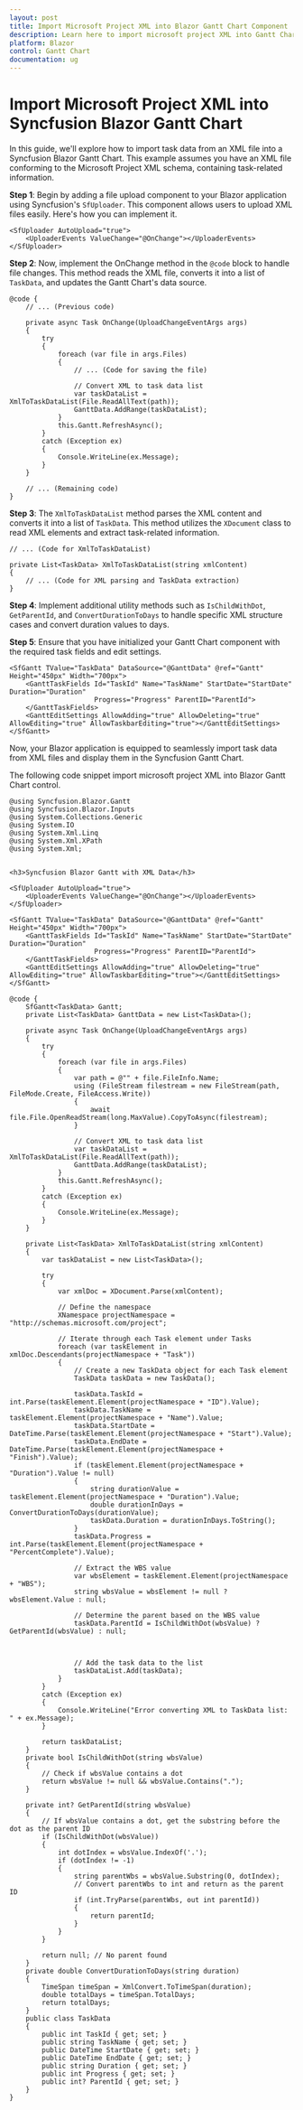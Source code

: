 ```yaml
---
layout: post
title: Import Microsoft Project XML into Blazor Gantt Chart Component | Syncfusion
description: Learn here to import microsoft project XML into Gantt Chart in Syncfusion Blazor Gantt Chart component.
platform: Blazor
control: Gantt Chart
documentation: ug
---
```


# Import Microsoft Project XML into Syncfusion Blazor Gantt Chart

In this guide, we'll explore how to import task data from an XML file into a Syncfusion Blazor Gantt Chart. This example assumes you have an XML file conforming to the Microsoft Project XML schema, containing task-related information.

**Step 1**:
Begin by adding a file upload component to your Blazor application using Syncfusion's `SfUploader`. This component allows users to upload XML files easily. Here's how you can implement it.

```cshtml
<SfUploader AutoUpload="true">
    <UploaderEvents ValueChange="@OnChange"></UploaderEvents>
</SfUploader>

```

**Step 2**:
Now, implement the OnChange method in the `@code` block to handle file changes. This method reads the XML file, converts it into a list of `TaskData`, and updates the Gantt Chart's data source.

```cshtml
@code {
    // ... (Previous code)

    private async Task OnChange(UploadChangeEventArgs args)
    {
        try
        {
            foreach (var file in args.Files)
            {
                // ... (Code for saving the file)

                // Convert XML to task data list
                var taskDataList = XmlToTaskDataList(File.ReadAllText(path));
                GanttData.AddRange(taskDataList);
            }
            this.Gantt.RefreshAsync();
        }
        catch (Exception ex)
        {
            Console.WriteLine(ex.Message);
        }
    }

    // ... (Remaining code)
}

```

**Step 3**:
The `XmlToTaskDataList` method parses the XML content and converts it into a list of `TaskData`. This method utilizes the `XDocument` class to read XML elements and extract task-related information.

```cshtml
// ... (Code for XmlToTaskDataList)

private List<TaskData> XmlToTaskDataList(string xmlContent)
{
    // ... (Code for XML parsing and TaskData extraction)
}

```

**Step 4**:
Implement additional utility methods such as `IsChildWithDot`, `GetParentId`, and `ConvertDurationToDays` to handle specific XML structure cases and convert duration values to days.

**Step 5**:
Ensure that you have initialized your Gantt Chart component with the required task fields and edit settings.

```cshtml
<SfGantt TValue="TaskData" DataSource="@GanttData" @ref="Gantt" Height="450px" Width="700px">
    <GanttTaskFields Id="TaskId" Name="TaskName" StartDate="StartDate" Duration="Duration"
                     Progress="Progress" ParentID="ParentId">
    </GanttTaskFields>
    <GanttEditSettings AllowAdding="true" AllowDeleting="true" AllowEditing="true" AllowTaskbarEditing="true"></GanttEditSettings>
</SfGantt>

```

Now, your Blazor application is equipped to seamlessly import task data from XML files and display them in the Syncfusion Gantt Chart.

The following code snippet import microsoft project XML into Blazor Gantt Chart control.

```cshtml
@using Syncfusion.Blazor.Gantt
@using Syncfusion.Blazor.Inputs
@using System.Collections.Generic
@using System.IO
@using System.Xml.Linq
@using System.Xml.XPath
@using System.Xml;


<h3>Syncfusion Blazor Gantt with XML Data</h3>

<SfUploader AutoUpload="true">
    <UploaderEvents ValueChange="@OnChange"></UploaderEvents>
</SfUploader>

<SfGantt TValue="TaskData" DataSource="@GanttData" @ref="Gantt" Height="450px" Width="700px">
    <GanttTaskFields Id="TaskId" Name="TaskName" StartDate="StartDate" Duration="Duration"
                     Progress="Progress" ParentID="ParentId">
    </GanttTaskFields>
    <GanttEditSettings AllowAdding="true" AllowDeleting="true" AllowEditing="true" AllowTaskbarEditing="true"></GanttEditSettings>
</SfGantt>

@code {
    SfGantt<TaskData> Gantt;
    private List<TaskData> GanttData = new List<TaskData>();

    private async Task OnChange(UploadChangeEventArgs args)
    {
        try
        {
            foreach (var file in args.Files)
            {
                var path = @"" + file.FileInfo.Name;
                using (FileStream filestream = new FileStream(path, FileMode.Create, FileAccess.Write))
                {
                    await file.File.OpenReadStream(long.MaxValue).CopyToAsync(filestream);
                }

                // Convert XML to task data list
                var taskDataList = XmlToTaskDataList(File.ReadAllText(path));
                GanttData.AddRange(taskDataList);
            }
            this.Gantt.RefreshAsync();
        }
        catch (Exception ex)
        {
            Console.WriteLine(ex.Message);
        }
    }

    private List<TaskData> XmlToTaskDataList(string xmlContent)
    {
        var taskDataList = new List<TaskData>();

        try
        {
            var xmlDoc = XDocument.Parse(xmlContent);

            // Define the namespace
            XNamespace projectNamespace = "http://schemas.microsoft.com/project";

            // Iterate through each Task element under Tasks
            foreach (var taskElement in xmlDoc.Descendants(projectNamespace + "Task"))
            {
                // Create a new TaskData object for each Task element
                TaskData taskData = new TaskData();

                taskData.TaskId = int.Parse(taskElement.Element(projectNamespace + "ID").Value);
                taskData.TaskName = taskElement.Element(projectNamespace + "Name").Value;
                taskData.StartDate = DateTime.Parse(taskElement.Element(projectNamespace + "Start").Value);
                taskData.EndDate = DateTime.Parse(taskElement.Element(projectNamespace + "Finish").Value);
                if (taskElement.Element(projectNamespace + "Duration").Value != null)
                {
                    string durationValue = taskElement.Element(projectNamespace + "Duration").Value;
                    double durationInDays = ConvertDurationToDays(durationValue);
                    taskData.Duration = durationInDays.ToString();
                }
                taskData.Progress = int.Parse(taskElement.Element(projectNamespace + "PercentComplete").Value);

                // Extract the WBS value
                var wbsElement = taskElement.Element(projectNamespace + "WBS");
                string wbsValue = wbsElement != null ? wbsElement.Value : null;

                // Determine the parent based on the WBS value
                taskData.ParentId = IsChildWithDot(wbsValue) ? GetParentId(wbsValue) : null;



                // Add the task data to the list
                taskDataList.Add(taskData);
            }
        }
        catch (Exception ex)
        {
            Console.WriteLine("Error converting XML to TaskData list: " + ex.Message);
        }

        return taskDataList;
    }
    private bool IsChildWithDot(string wbsValue)
    {
        // Check if wbsValue contains a dot
        return wbsValue != null && wbsValue.Contains(".");
    }

    private int? GetParentId(string wbsValue)
    {
        // If wbsValue contains a dot, get the substring before the dot as the parent ID
        if (IsChildWithDot(wbsValue))
        {
            int dotIndex = wbsValue.IndexOf('.');
            if (dotIndex != -1)
            {
                string parentWbs = wbsValue.Substring(0, dotIndex);
                // Convert parentWbs to int and return as the parent ID
                if (int.TryParse(parentWbs, out int parentId))
                {
                    return parentId;
                }
            }
        }

        return null; // No parent found
    }
    private double ConvertDurationToDays(string duration)
    {
        TimeSpan timeSpan = XmlConvert.ToTimeSpan(duration);
        double totalDays = timeSpan.TotalDays;
        return totalDays;
    }
    public class TaskData
    {
        public int TaskId { get; set; }
        public string TaskName { get; set; }
        public DateTime StartDate { get; set; }
        public DateTime EndDate { get; set; }
        public string Duration { get; set; }
        public int Progress { get; set; }
        public int? ParentId { get; set; }
    }
}

```